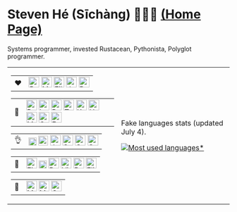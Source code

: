 # Steven Hé (Sīchàng) 🙇🏻‍♂️ [(Home Page)][home-page]

Systems programmer, invested Rustacean, Pythonista, Polyglot programmer.

<table><tr><td>
<table><tr><td>
❤️
</td>
<td>
<img height=24px title="Rust" src="https://static-00.iconduck.com/assets.00/rust-icon-512x511-cfvdvrfr.png" />
<img height=24px title="Markdown" src="https://upload.wikimedia.org/wikipedia/commons/thumb/4/48/Markdown-mark.svg/2560px-Markdown-mark.svg.png" />
<img height=24px title="Eilxir" src="https://elixir-lang.org/images/logo/logo.png" />
<img height=24px title="JavaScript" src="https://cdn-icons-png.flaticon.com/512/5968/5968292.png" />
<img height=24px title="Ruby" src="https://upload.wikimedia.org/wikipedia/commons/thumb/7/73/Ruby_logo.svg/1200px-Ruby_logo.svg.png" />
</td></tr></table>
<table><tr><td>
🌸
</td>
<td>
<img height=24px title="Python" src="https://upload.wikimedia.org/wikipedia/commons/thumb/c/c3/Python-logo-notext.svg/1869px-Python-logo-notext.svg.png" />
<img height=24px title="Lua" src="https://upload.wikimedia.org/wikipedia/commons/c/cf/Lua-Logo.svg" />
<img height=24px title="Racket" src="https://racket-lang.org/img/racket-logo.svg" />
<img height=24px title="TypeScript" src="https://upload.wikimedia.org/wikipedia/commons/thumb/4/4c/Typescript_logo_2020.svg/2048px-Typescript_logo_2020.svg.png" />
<img height=24px title="Kotlin" src="https://upload.wikimedia.org/wikipedia/commons/thumb/7/74/Kotlin_Icon.png/1200px-Kotlin_Icon.png" />
<img height=24px title="HTML" src="https://cdn-icons-png.flaticon.com/512/919/919827.png" />
<img height=24px title="Mandarin" src="https://cdn.iconscout.com/icon/premium/png-256-thumb/chinese-language-2693422-2235239.png" />
<img height=24px title="Cantonese" src="https://static.thenounproject.com/png/2223127-200.png" />
<img height=24px title="English" src="https://static.thenounproject.com/png/1454057-200.png" />
</td></tr></table>
<table><tr><td>
👌
</td>
<td>
<img height=18px title="LaTeX" src="https://upload.wikimedia.org/wikipedia/commons/thumb/9/92/LaTeX_logo.svg/2560px-LaTeX_logo.svg.png" />
<img height=22px title="Julia" src="https://upload.wikimedia.org/wikipedia/commons/thumb/1/1f/Julia_Programming_Language_Logo.svg/1200px-Julia_Programming_Language_Logo.svg.png" />
<img height=24px title="Java" src="https://upload.wikimedia.org/wikipedia/en/thumb/3/30/Java_programming_language_logo.svg/1200px-Java_programming_language_logo.svg.png" />
<img height=24px title="Svelte" src="https://upload.wikimedia.org/wikipedia/commons/thumb/1/1b/Svelte_Logo.svg/851px-Svelte_Logo.svg.png" />
<img height=24px title="CSS" src="https://upload.wikimedia.org/wikipedia/commons/thumb/d/d5/CSS3_logo_and_wordmark.svg/1200px-CSS3_logo_and_wordmark.svg.png" />
<img height=24px title="C" src="https://upload.wikimedia.org/wikipedia/commons/thumb/1/18/C_Programming_Language.svg/926px-C_Programming_Language.svg.png" />
</td></tr></table>
<table><tr><td>
🤷
</td>
<td>
<img height=24px title="Fish" src="https://fishshell.com/docs/current/_static/fish.png" />
<img height=18px title="Go" src="https://upload.wikimedia.org/wikipedia/commons/thumb/0/05/Go_Logo_Blue.svg/1200px-Go_Logo_Blue.svg.png" />
<img height=24px title="Bash" src="https://upload.wikimedia.org/wikipedia/commons/thumb/2/20/Bash_Logo_black_and_white_icon_only.svg/1792px-Bash_Logo_black_and_white_icon_only.svg.png" />
<img height=24px title="VimScript" src="https://upload.wikimedia.org/wikipedia/commons/thumb/9/9f/Vimlogo.svg/1200px-Vimlogo.svg.png" />
<img height=24px title="R" src="https://uploads-ssl.webflow.com/60416e232fe5811ea23a841c/6437f071cacaa15170a2bc3e_R.png" />
<img height=24px title="Elisp" src="https://repository-images.githubusercontent.com/327491218/a7b2a783-4f31-48a8-8eca-be643a58589c" />
</td></tr></table><table><tr><td>
🙁
</td>
<td>
<img height=24px title="Mathematica" src="https://upload.wikimedia.org/wikipedia/commons/thumb/2/20/Mathematica_Logo.svg/800px-Mathematica_Logo.svg.png" />
<img height=24px title="MATLAB" src="https://upload.wikimedia.org/wikipedia/commons/thumb/2/21/Matlab_Logo.png/640px-Matlab_Logo.png" />
<img height=24px title="C++" src="https://upload.wikimedia.org/wikipedia/commons/thumb/1/18/ISO_C%2B%2B_Logo.svg/1822px-ISO_C%2B%2B_Logo.svg.png" />
</td></tr></table>

</td>
<td>

Fake languages stats (updated July 4).

[![Most used languages*][most-used-lang]][most-used-lang]

</td></tr></table>

[home-page]: https://sichanghe.github.io
[most-used-lang]: https://github-readme-stats.vercel.app/api/top-langs/?username=sichanghe&exclude_repo=STATS401,learn_program,Notes_Steven,mdbook_katex_template,igem-2022-dku-backup,mdbook_fancy_theme,BigDecimal-Matrix-and-column-vector-calculator-in-Java&hide=jupyter%20notebook,markdown,html,tex,handlebars,css,less,vbscript,batchfile&layout=compact&langs_count=10
